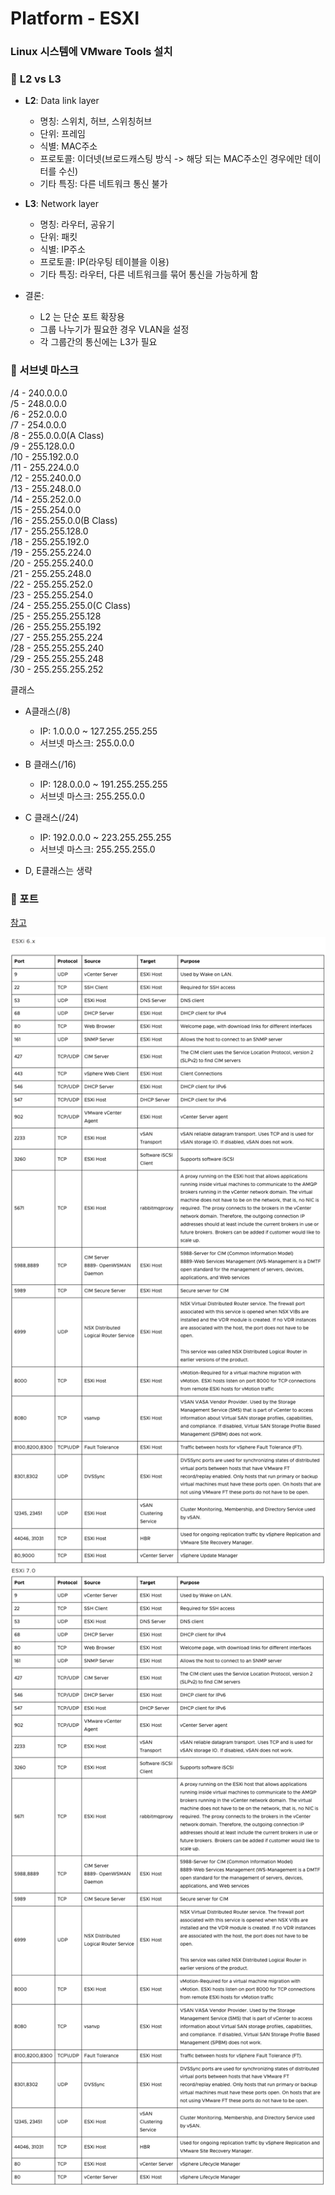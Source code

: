 # Platform - ESXI

### Linux 시스템에 VMware Tools 설치

### 🦋 **L2** vs **L3**

- **L2**: Data link layer

  - 명칭: 스위치, 허브, 스위칭허브
  - 단위: 프레임
  - 식별: MAC주소
  - 프로토콜: 이더넷(브로드캐스팅 방식 -> 해당 되는 MAC주소인 경우에만 데이터를 수신)
  - 기타 특징: 다른 네트워크 통신 불가

- **L3**: Network layer

  - 명칭: 라우터, 공유기
  - 단위: 패킷
  - 식별: IP주소
  - 프로토콜: IP(라우팅 테이블을 이용)
  - 기타 특징: 라우터, 다른 네트워크를 묶어 통신을 가능하게 함

- 결론:
  - L2 는 단순 포트 확장용
  - 그룹 나누기가 필요한 경우 VLAN을 설정
  - 각 그룹간의 통신에는 L3가 필요

### 🦋 서브넷 마스크

/4 - 240.0.0.0\
/5 - 248.0.0.0\
/6 - 252.0.0.0\
/7 - 254.0.0.0\
/8 - 255.0.0.0(A Class)\
/9 - 255.128.0.0\
/10 - 255.192.0.0\
/11 - 255.224.0.0\
/12 - 255.240.0.0\
/13 - 255.248.0.0\
/14 - 255.252.0.0\
/15 - 255.254.0.0\
/16 - 255.255.0.0(B Class)\
/17 - 255.255.128.0\
/18 - 255.255.192.0\
/19 - 255.255.224.0\
/20 - 255.255.240.0\
/21 - 255.255.248.0\
/22 - 255.255.252.0\
/23 - 255.255.254.0\
/24 - 255.255.255.0(C Class)\
/25 - 255.255.255.128\
/26 - 255.255.255.192\
/27 - 255.255.255.224\
/28 - 255.255.255.240\
/29 - 255.255.255.248\
/30 - 255.255.255.252

클래스

- A클래스(/8)

  - IP: 1.0.0.0 ~ 127.255.255.255
  - 서브넷 마스크: 255.0.0.0

- B 클래스(/16)

  - IP: 128.0.0.0 ~ 191.255.255.255
  - 서브넷 마스크: 255.255.0.0

- C 클래스(/24)

  - IP: 192.0.0.0 ~ 223.255.255.255
  - 서브넷 마스크: 255.255.255.0

- D, E클래스는 생략

### 🦋 포트

[참고](https://kb.vmware.com/s/article/2039095)

![esxi port 6.0](../assets/esxi%20port%206.x.png)\
![esxi port 7.0](../assets/esxi%20port%207.0.png)
